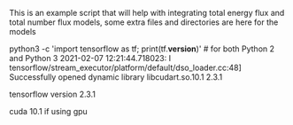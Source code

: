 This is an example script that will help with integrating total energy flux and total number flux models, some extra files and directories are here for the models

python3 -c 'import tensorflow as tf; print(tf.__version__)'  # for both Python 2 and Python 3
2021-02-07 12:21:44.718023: I tensorflow/stream_executor/platform/default/dso_loader.cc:48] Successfully opened dynamic library libcudart.so.10.1
2.3.1

tensorflow version 2.3.1

cuda 10.1 if using gpu
